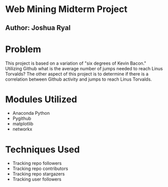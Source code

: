 # Web Mining Midterm Project
## Author: Joshua Ryal


# Problem
This project is based on a variation of "six degrees of Kevin Bacon."
Utilizing Github what is the average number of jumps needed to reach Linus Torvalds?
The other aspect of this project is to determine if there is a correlation between
Github activity and jumps to reach Linus Torvalds.

# Modules Utilized
* Anaconda Python
* Pygithub
* matplotlib
* networkx

# Techniques Used
* Tracking repo followers
* Tracking repo contributors
* Tracking repo stargazers
* Tracking user followers
